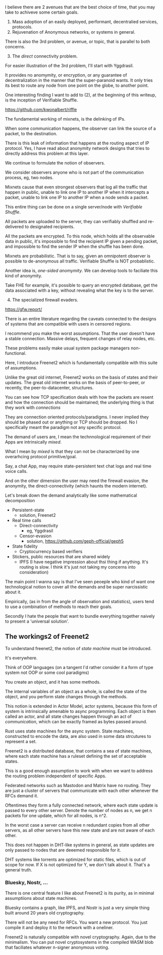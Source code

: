 I believe there are 2 avenues that are the best choice of time, that you may take to achiveve some certain goals.

1. Mass adoption of an easily deployed, performant, decentralied services, protocols.
2. Rejuvenation of Anonymous networks, or systems in general. 

There is also the 3rd problem, or avenue, or topic, that is parallel to both concerns.

3. The *direct* connectivity problem. 

For easier illustration of the 3rd problem, I'll start with Yggdrasil. 

It provides no anomymity, or encryption, or any guarantee of decentralization in the manner that the super-paranoid wants. It only tries its best to route any node from one point on the globe, to another point.

One interesting finding I want to add to (2), at the beginning of this writeup, is the inception of Verifiable Shuffle.  

https://github.com/kwonalbert/riffle

The fundamental working of mixnets, is the delinking of IPs. 

When some communication happens, the observer can link the source of a packet, to the destination. 

There is this leak of information that happens at the routing aspect of IP protocol. Yes, I have read about anonymity network designs that tries to directly address this problem at this layer.

We continue to formulate the notion of observers. 

We consider observers anyone who is not part of the communication process, eg, two nodes.

Mixnets cause that even strongest observers that log all the traffic that happen in public, unable to link one IP to another IP when it intercepts a packet, unable to link one IP to another IP when a node sends a packet. 

This entire thing can be done on a single server/node with *Verifiable Shuffle*. 

All packets are uploaded to the server, they can verifiably shuffled and re-delivered to designated recipients. 

All the packets are encrypted. To this node, which holds all the observable data in public, it's impossible to find the recipient IP given a pending packet, and impossible to find the sender IP when the shuffle has been done. 

Mixnets are probabilistic. That is to say, given an omnipotent observer is possible to de-anonymous all traffic. Verifiable Shuffle is NOT probablistic. 

Another idea is, *one-sided anomymity*. We can develop tools to faciliate this kind of anonymity. 

Take FHE for example, it's possible to query an encrypted database, get the data associated with a key, without revealing what the key is to the server. 

4. The specialized firewall evaders. 

https://gfw.report/

There is an entire literature regarding the caveats connected to the designs of systems that are compatible with users in censored regions. 

I recommend you make the worst assumptions. That the user doesn't have a stable connection. Massive delays, frequent changes of relay nodes, etc. 

These problems easily make usual system package managers non-functional. 

Here, I introduce Freenet2 which is fundamentally compatible with this suite of assumptions. 

Unlike the great old internet, Freenet2 works on the basis of states and their updates. The great old internet works on the basis of peer-to-peer, or recently, the peer-to-datacenter, structures. 

You can see how TCP specification deals with how the packets are resent and how the connection should be maintained; the underlying thing is that they work with *connections*

They are connection oriented protocols/paradigms. I never implied they should be phased out or anything or TCP should be dropped. No I specifically meant the paradigm not any specific protocol.

The demand of users are, I mean the technnological requirement of their Apps are intrinsically *mixed*. 

What I mean by *mixed* is that they can not be characterized by one overarhcing protocol primitive/goal. 

Say, a chat App, may require state-persistent text chat logs and real time voice calls. 

And on the other dimension the user may need the firewall evasion, the anonymity, the direct-connectivity (which haunts the modern internet).

Let's break down the demand analytically like some mathematical decomposition

- Persistent-state
    - solution, Freenet2
- Real time calls
    - Direct-connectivity
        - eg, Yggdrasil
    - Censor-evasion
        - solution, https://github.com/geph-official/geph5
- State fidelity
    - Cryptocurrency based verifiers
- Stickers, public resources that are shared widely
    - IPFS (I have negative impression about thsi thing if anything. It's routing is slow. I think it's just not taking my concerns into consideration)

The main point I wanna say is that I've seen peoeple who kind of want one technological notion to cover all the demands and be super narcissistic about it. 

Empirically, (as in from the angle of observation and statistics), users tend to use a combination of methods to reach their goals. 

Secondly I hate the people that want to bundle everything together naively to present a 'universal solution'.

## The workings2 of Freenet2

To understand freenet2, the notion of *state machine* must be introduced. 

It's everywhere.

Think of OOP languages (on a tangent I'd rather consider it a form of type system not OOP or some cool paradigms)

You create an object, and it has some methods. 

The internal variables of an object as a whole, is called the state of the object, and you perform state changes through the methods.

This notion is extended in Actor Model, actor systems, because this form of system is intrinsically amenable to async programming. 
Each object is then called an actor, and all state changes happen through an act of *communication*, which can be exactly framed as bytes passed around. 

Rust uses state machines for the async system. State machines, constructed to encode the data, are also used in some data strcutures to represent a set. 

Freenet2 is a distributed database, that contains a sea of state machines, where each state machine has a ruleset defining the set of acceptable states. 

This is a good enough assumption to work with when we want to address the routing problem independent of specific Apps. 

Federated networks such as Mastodon and Matrix have no routing. They are just a cluster of servers that communicate with each other whenever the RFCs demand it.

Oftentimes they form a fully connected network, where each state update is passed to every other server. Denote the number of nodes as n, we get n packets for one update, which for all nodes, is n^2. 

In the worst case a server can receive n redundant copies from all other servers, as all other servers have this new state and are not aware of each other. 

This does not happen in DHT-like systems in general, as state updates are only passed to nodes that are deeemed responsible for it. 

DHT systems like torrents are optimized for static files, which is out of scope for now. If X is not optimized for Y, we don't talk about it. That's a general truth. 

### Bluesky, Nostr, ...

There is one central feature I like about Freenet2 is its purity, as in minimal assumptiions about state machines. 

Bluesky contains a graph, like IPFS, and Nostr is just a very simple thing built around 20 years old cryptography. 

There will not be any need for RFCs. You want a new protocol. You just compile it and deploy it to the network with a oneliner. 

Freenet2 is naturally compatible with novel cryptography. Again, due to the minimalism. You can put novel cryptosystems in the compiled WASM blob that faciliates whatever n-signer anonymous voting.